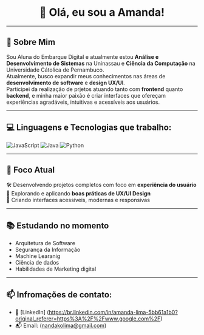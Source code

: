 <h1 align="center">👋 Olá, eu sou a Amanda!</h1>

---

## 🧠 Sobre Mim

Sou Aluna do Embarque Digital e atualmente estou **Análise e Desenvolvimento de Sistemas** na Uninassau e **Ciência da Computação** na Universidade Cátolica de Pernambuco.  
Atualmente, busco expandir meus conhecimentos nas áreas de **desenvolvimento de software** e **design UX/UI**.  
Participei da realização de prjetos atuando tanto com **frontend** quanto **backend**, e minha maior paixão é criar interfaces que ofereçam experiências agradáveis, intuitivas e acessíveis aos usuários.

---

## 💻 Linguagens e Tecnologias que trabalho:

![JavaScript](https://img.shields.io/badge/JavaScript-F7DF1E?style=flat-square&logo=javascript&logoColor=black)
![Java](https://img.shields.io/badge/Java-007396?style=flat-square&logo=java&logoColor=white)
![Python](https://img.shields.io/badge/Python-3776AB?style=flat-square&logo=python&logoColor=white)

---

## 🎯 Foco Atual

🛠️ Desenvolvendo projetos completos com foco em **experiência do usuário**  
🎨 Explorando e aplicando **boas práticas de UX/UI Design**  
📱 Criando interfaces acessíveis, modernas e responsivas

---

## 📚 Estudando no momento

- Arquitetura de Software
- Segurança da Informação
- Machine Learanig   
- Ciência de dados 
- Habilidades de Marketing digital 

---

## 📫 Infromações de contato:

- 💼 [LinkedIn] (https://br.linkedin.com/in/amanda-lima-5bb61a1b0?original_referer=https%3A%2F%2Fwww.google.com%2F)
- 📬 Email: (nandakolima@gmail.com)

